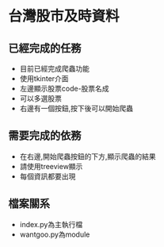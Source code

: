 # 台灣股市及時資料

## 已經完成的任務
- 目前已經完成爬蟲功能
- 使用tkinter介面
- 左邊顯示股票code-股票名成
- 可以多選股票
- 右邊有一個按鈕,按下後可以開始爬蟲

## 需要完成的依務
- 在右邊,開始爬蟲按鈕的下方,顯示爬蟲的結果
- 請使用treeview顯示
- 每個資訊都要出現

## 檔案關系
- index.py為主執行檔
- wantgoo.py為module
